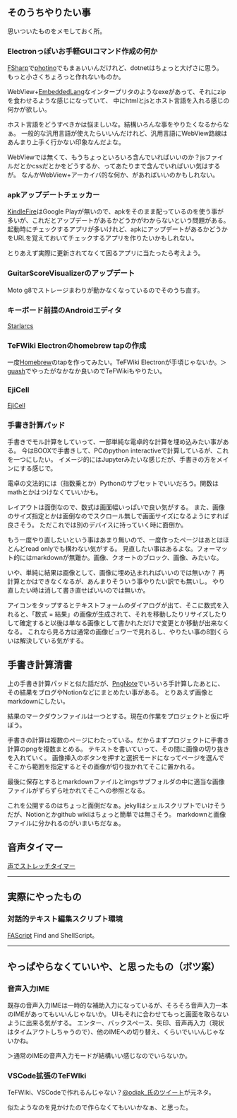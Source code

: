 ## そのうちやりたい事

思いついたものをメモしておく所。

### Electronっぽいお手軽GUIコマンド作成の何か

[FSharp](FSharp)で[photino](photino)でもまぁいいんだけれど、dotnetはちょっと大げさに思う。
もっと小さくちょろっと作れないものか。

WebView+[EmbeddedLang](EmbeddedLang)なインタープリタのようなexeがあって、それにzipを食わせるような感じになっていて、
中にhtmlとjsとホスト言語を入れる感じの何かが欲しい。

ホスト言語をどうすべきかは悩ましいな。結構いろんな事をやりたくなるからなぁ。
一般的な汎用言語が使えたらいいんだけれど、汎用言語にWebView路線はあんまり上手く行かない印象なんだよな。

WebViewでは無くて、もうちょっといろいろ含んでいればいいのか？jsファイルだとかcssだとかをどうするか、ってあたりまで含んでいればいい気はするが。
なんかWebView+アーカイバ的な何か、があればいいのかもしれない。

### apkアップデートチェッカー

[KindleFire](KindleFire)はGoogle Playが無いので、apkをそのまま配っているのを使う事が多いが、これだとアップデートがあるかどうかがわからないという問題がある。
起動時にチェックするアプリが多いけれど、apkにアップデートがあるかどうかをURLを覚えておいてチェックするアプリを作りたいかもしれない。

とりあえず実際に更新されてなくて困るアプリに当たったら考えよう。

### GuitarScoreVisualizerのアップデート

Moto g8でストレージまわりが動かなくなっているのでそのうち直す。

### キーボード前提のAndroidエディタ

[Starlarcs](Starlarcs)

### TeFWiki Electronのhomebrew tapの作成

一度[Homebrew](Homebrew)のtapを作ってみたい。TeFWiki Electronが手頃じゃないか。＞[guash](guash)でやったがなかなか良いのでTeFWikiもやりたい。

### EjiCell

[EjiCell](EjiCell)

### 手書き計算パッド

手書きでモル計算をしていって、一部単純な電卓的な計算を埋め込みたい事がある。
今はBOOXで手書きして、PCのpython interactiveで計算しているが、これを一つにしたい。
イメージ的にはJupyterみたいな感じだが、手書きの方をメインにする感じで。

電卓の文法的には（指数乗とか）Pythonのサブセットでいいだろう。関数はmathとかはつけなくていいかも。

レイアウトは面倒なので、数式は画面幅いっぱいで良い気がする。
また、画像のサイズ指定とかは面倒なのでスクロール無しで画面サイズになるようにすれば良さそう。
ただこれでは別のデバイスに持っていく時に面倒か。

もう一度やり直したいという事はあまり無いので、一度作ったページはあとはほとんどread onlyでも構わない気がする。
見直したい事はあるよな。フォーマット的にはmarkdownが無難か。画像、クオートのブロック、画像、みたいな。

いや、単純に結果は画像として、画像に埋め込まれればいいのでは無いか？
再計算とかはできなくなるが、あんまりそういう事やりたい訳でも無いし。
やり直したい時は消して書き直せばいいのでは無いか。

アイコンをタップするとテキストフォームのダイアログが出て、そこに数式を入れると、「数式 = 結果」の画像が生成されて、それを移動したりリサイズしたりして確定すると以後は単なる画像として書かれただけで変更とか移動が出来なくなる。
これなら見る方は通常の画像ビュワーで見れるし、やりたい事の8割くらいは解決している気がする。

## 手書き計算清書

上の手書き計算パッドと似た話だが、[PngNote](PngNote)でいろいろ手計算したあとに、
その結果をブログやNotionなどにまとめたい事がある。
とりあえず画像とmarkdownにしたい。

結果のマークダウンファイルは一つとする。現在の作業をプロジェクトと仮に呼ぼう。

手書きの計算は複数のページにわたっている。だからまずプロジェクトに手書き計算のpngを複数まとめる。
テキストを書いていって、その間に画像の切り抜きを入れていく。
画像挿入のボタンを押すと選択モードになってページを選んでそこから範囲を指定するとその画像が切り抜かれてそこに置かれる。

最後に保存とするとmarkdownファイルとimgsサブフォルダの中に適当な画像ファイルがずらずら吐かれてそこへの参照となる。

これを公開するのはちょっと面倒だなぁ。jekyllはシェルスクリプトでいけそうだが、Notionとかgithub wikiはちょっと簡単では無さそう。
markdownと画像ファイルに分かれるのがいまいちだなぁ。

## 音声タイマー

[声でストレッチタイマー](%E5%A3%B0%E3%81%A7%E3%82%B9%E3%83%88%E3%83%AC%E3%83%83%E3%83%81%E3%82%BF%E3%82%A4%E3%83%9E%E3%83%BC)

----

## 実際にやったもの

### 対話的テキスト編集スクリプト環境

[FAScript](FAScript) Find and ShellScript。



----

## やっぱやらなくていいや、と思ったもの（ボツ案）

### 音声入力IME

既存の音声入力IMEは一時的な補助入力になっているが、そろそろ音声入力一本のIMEがあってもいいんじゃないか。
UIもそれに合わせてもっと画面を取らないように出来る気がする。
エンター、バックスペース、矢印、音声再入力（現状はタイムアウトしちゃうので）、他のIMEへの切り替え、くらいでいいんじゃないかね。

＞通常のIMEの音声入力モードが結構いい感じなのでいらないか。


### VSCode拡張のTeFWIki

TeFWIki、VSCodeで作れるんじゃない？[@odiak_氏のツイート](https://twitter.com/odiak_/status/1466167604800733184)が元ネタ。

似たようなのを見かけたので作らなくてもいいかなぁ、と思った。